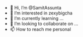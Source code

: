 - 👋 Hi, I’m @SamitAssunta
- 👀 I’m interested in zexybigcha
- 🌱 I’m currently learning ...
- 💞️ I’m looking to collaborate on ...
- 📫 How to reach me personal

<!---
SamitAssunta/SamitAssunta is a ✨ special ✨ repository because its `README.md` (this file) appears on your GitHub profile.
You can click the Preview link to take a look at your changes.
--->
